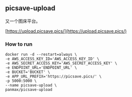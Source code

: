 ## picsave-upload

又一个图床平台。

[https://upload.picsave.pics/](https://upload.picsave.pics/)

### How to run

```shell
docker run -d --restart=always \
-e AWS_ACCESS_KEY_ID='AWS_ACCESS_KEY_ID' \
-e AWS_SECRET_ACCESS_KEY='AWS_SECRET_ACCESS_KEY' \
-e ENDPOINT_URL='ENDPOINT_URL' \
-e BUCKET='BUCKET' \
-e APP_URL_PREFIX='https://picsave.pics/' \
-p 5000:5000 \
--name picsave-upload \
panmax/picsave-upload
```